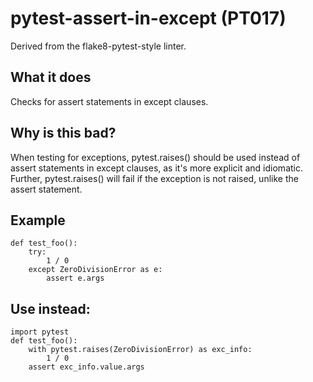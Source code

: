 # pytest-assert-in-except (PT017)
Derived from the flake8-pytest-style linter.
## What it does
Checks for assert statements in except clauses.
## Why is this bad?
When testing for exceptions, pytest.raises() should be used instead of
assert statements in except clauses, as it's more explicit and
idiomatic. Further, pytest.raises() will fail if the exception is not
raised, unlike the assert statement.
## Example
```
def test_foo():
    try:
        1 / 0
    except ZeroDivisionError as e:
        assert e.args
```
## Use instead:
```
import pytest
def test_foo():
    with pytest.raises(ZeroDivisionError) as exc_info:
        1 / 0
    assert exc_info.value.args
```